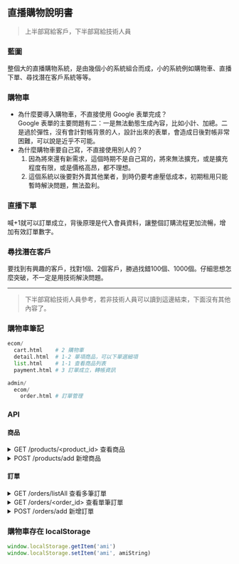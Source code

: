 ## 直播購物說明書

> 上半部寫給客戶，下半部寫給技術人員

### 藍圖

整個大的直播購物系統，是由幾個小的系統組合而成，小的系統例如購物車、直播下單、尋找潛在客戶系統等等。

### 購物車
* 為什麼要導入購物車，不直接使用 Google 表單完成？  
  Google 表單的主要問題有二：一是無法動態生成內容，比如小計、加總。二是過於彈性，沒有會計對帳背景的人，設計出來的表單，會造成日後對帳非常困難，可以說是近乎不可能。
* 為什麼購物車要自己寫，不直接使用別人的？  
  1. 因為將來還有新需求，這個時期不是自己寫的，將來無法擴充，或是擴充程度有限，或是價格高昂，都不理想。
  2. 這個系統以後要對外賣其他業者，到時仍要考慮壓低成本，初期租用只能暫時解決問題，無法盈利。

### 直播下單
喊+1就可以訂單成立，背後原理是代入會員資料，讓整個訂購流程更加流暢，增加有效訂單數字。

### 尋找潛在客戶
要找到有興趣的客戶，找對1個、2個客戶，勝過找錯100個、1000個。仔細思想怎麼突破，不一定是用技術解決問題。

----

> 下半部寫給技術人員參考，若非技術人員可以讀到這邊結束，下面沒有其他內容了。

### 購物車筆記

```python
ecom/
  cart.html    # 2 購物車
  detail.html  # 1-2 單項商品，可以下單選細項
  list.html    # 1-1 查看商品列表
  payment.html # 3 訂單成立，轉帳資訊

admin/
  ecom/
    order.html # 訂單管理
```

### API
#### 商品
<details>
 <summary>GET /products/&lt;product_id&gt; 查看商品</summary>
 ...this is hidden, collapsable content...
</details>
<details>
 <summary>POST /products/add 新增商品</summary>
 ...this is hidden, collapsable content...
</details>


#### 訂單
<details>
 <summary>GET /orders/listAll 查看多筆訂單</summary>
 <pre>
 fetched_data: [
            {
              orderId: "A10005",
              orderDate: "2022-08-25 11:03:03",
              orderName: "Jimmy",
              paymentStatus: 1,
              shippingStatus: 0,
            },
            {
              orderId: "A10004",
              orderDate: "2022-08-21 03:03:03",
              orderName: "Kevin",
              paymentStatus: 0,
              shippingStatus: 0,
            },
            {
              orderId: "A10003",
              orderDate: "2022-08-13 07:03:03",
              orderName: "Kevin",
              paymentStatus: 0,
              shippingStatus: 0,
            },
            {
              orderId: "A10002",
              orderDate: "2022-08-13 12:03:03",
              orderName: "Jimmy",
              paymentStatus: 1,
              shippingStatus: 1,
            },
            {
              orderId: "A10001",
              orderDate: "2022-08-11 11:03:03",
              orderName: "Jimmy",
              paymentStatus: 1,
              shippingStatus: 0,
            },
          ],
 </pre>
</details>
<details>
 <summary>GET /orders/&lt;order_id&gt; 查看單筆訂單</summary>
 
</details>
<details>
 <summary>POST /orders/add 新增訂單</summary>
 
</details>

### 購物車存在 localStorage
```js
window.localStorage.getItem('ami')
window.localStorage.setItem('ami', amiString)
```
